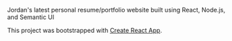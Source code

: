 Jordan's latest personal resume/portfolio website built using React, Node.js, and Semantic UI

This project was bootstrapped with [Create React App](https://github.com/facebookincubator/create-react-app).
